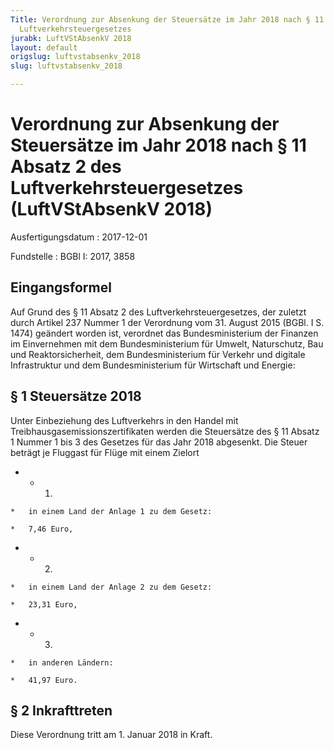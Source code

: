 ```yaml
---
Title: Verordnung zur Absenkung der Steuersätze im Jahr 2018 nach § 11 Absatz 2 des
  Luftverkehrsteuergesetzes
jurabk: LuftVStAbsenkV 2018
layout: default
origslug: luftvstabsenkv_2018
slug: luftvstabsenkv_2018

---
```


# Verordnung zur Absenkung der Steuersätze im Jahr 2018 nach § 11 Absatz 2 des Luftverkehrsteuergesetzes (LuftVStAbsenkV 2018)

Ausfertigungsdatum
:   2017-12-01

Fundstelle
:   BGBl I: 2017, 3858


## Eingangsformel

Auf Grund des § 11 Absatz 2 des Luftverkehrsteuergesetzes, der zuletzt
durch Artikel 237 Nummer 1 der Verordnung vom 31. August 2015 (BGBl. I
S. 1474) geändert worden ist, verordnet das Bundesministerium der
Finanzen im Einvernehmen mit dem Bundesministerium für Umwelt,
Naturschutz, Bau und Reaktorsicherheit, dem Bundesministerium für
Verkehr und digitale Infrastruktur und dem Bundesministerium für
Wirtschaft und Energie:


## § 1 Steuersätze 2018

Unter Einbeziehung des Luftverkehrs in den Handel mit
Treibhausgasemissionszertifikaten werden die Steuersätze des § 11
Absatz 1 Nummer 1 bis 3 des Gesetzes für das Jahr 2018 abgesenkt. Die
Steuer beträgt je Fluggast für Flüge mit einem Zielort

*    *   1.

    *   in einem Land der Anlage 1 zu dem Gesetz:

    *   7,46 Euro,


*    *   2.

    *   in einem Land der Anlage 2 zu dem Gesetz:

    *   23,31 Euro,


*    *   3.

    *   in anderen Ländern:

    *   41,97 Euro.





## § 2 Inkrafttreten

Diese Verordnung tritt am 1. Januar 2018 in Kraft.

